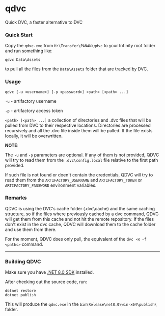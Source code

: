# qdvc
Quick DVC, a faster alternative to DVC

### Quick Start

Copy the `qdvc.exe` from `H:\Transfer\PANAN\qdvc` to your Infinity root folder and run something like:

```
qdvc Data\Assets
```
to pull all the files from the `Data\Assets` folder that are tracked by DVC.

### Usage

```
qdvc [-u <username>] [-p <password>] <path> [<path> ...]
```

`-u` - artifactory username

`-p` - artifactory access token

`<path> [<path> ...]` a collection of directories and .dvc files that will be pulled from DVC to their respective locations.
  Directories are processed recursively and all the .dvc file inside them will be pulled.
  If the file exists locally, it will be overwritten.

**NOTE**: 

The `-u` and `-p` parameters are optional. If any of them is not provided, QDVC will try to read them from the `.dvc\config.local` file relative to the first path provided.

If such file is not found or doen't contain the credentials, QDVC will try to read them from the `ARTIFACTORY_USERNAME` and `ARTIFACTORY_TOKEN` or `ARTIFACTORY_PASSWORD` environment variables.

### Remarks

QDVC is using the DVC's cache folder (.dvc\cache) and the same caching structure, so if the files where previously cached by a dvc command, QDVC will get them from this cache and not hit the remote repository.
If the files don't exist in the dvc cache, QDVC will download them to the cache folder and use them from there.
  
For the moment, QDVC does only pull, the equivalent of the `dvc -R -f <paths>` command.

----

### Building QDVC

Make sure you have [.NET 8.0 SDK](https://dotnet.microsoft.com/en-us/download/dotnet/8.0) installed.

After checking out the source code, run:
  
```
dotnet restore
dotnet publish
```

This will produce the `qdvc.exe` in the `bin\Release\net8.0\win-x64\publish\` folder.
